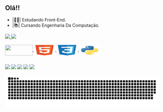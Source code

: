 ## Olá!!

- |👨‍💻| Estudando Front-End.
- |📚| Cursando Engenharia Da Computação.

 <div>
  <a href="https://github.com/Carllos166">
  <img height="180em" src="https://github-readme-stats.vercel.app/api?username=Carllos166&show_icons=true&theme=dark&include_all_commits=true&count_private=true"/>
  <img height="180em" src="https://github-readme-stats.vercel.app/api/top-langs/?username=Carllos166&layout=compact&langs_count=7&theme=dark"/>
</div>
  
 <div style="display: inline_block"><br>
  <img align="center" alto="Carlos-Javascript" height="35" width="90" src="https://img.shields.io/badge/JavaScript-F7DF1E?style=for-the-badge&logo=javascript&logoColor=black">
  <img align="center" alt="Carlos-HTML" height="35" width="70" src="https://raw.githubusercontent.com/devicons/devicon/master/icons/html5/html5-original.svg">
  <img align="center" alt="Carlos-CSS" height="35" width="70" src="https://raw.githubusercontent.com/devicons/devicon/master/icons/css3/css3-original.svg">
  <img align="center" alt="Carlos-Python" height="35" width="70" src="https://raw.githubusercontent.com/devicons/devicon/master/icons/python/python-original.svg">
</div>
  
  ##
 
<div> 
  <a href="https://instagram.com/Carllos166" target="_blank"><img src="https://img.shields.io/badge/-Instagram-%23E4405F?style=for-the-badge&logo=instagram&logoColor=white" target="_blank"></a>
 	<a href="https://www.twitch.tv/Carllos166" target="_blank"><img src="https://img.shields.io/badge/Twitch-9146FF?style=for-the-badge&logo=twitch&logoColor=white" target="_blank"></a>
  <a href = "mailto:carlos_rj18@hotmail.com"><img src="https://img.shields.io/badge/-Hotmail-%23333?style=for-the-badge&logo=hotmail&logoColor=white" target="_blank"></a>
  <a href="https://steamcommunity.com/profiles/76561198334855277/" target="_blank"><img src="https://img.shields.io/badge/Steam-000000?style=for-the-badge&logo=steam&logoColor=white" target="_blank"></a>
  	<a href="https://www.linkedin.com/in/carlos-henrique-gomes-da-silva-ferreira-228671181/" target="_blank"><img src="https://img.shields.io/badge/LinkedIn-0077B5?style=for-the-badge&logo=linkedin&logoColor=white" target="_blank"></a>

 
  ![Snake animation](https://github.com/Carllos166/Carllos166/blob/output/github-contribution-grid-snake.svg)
 
</div>
